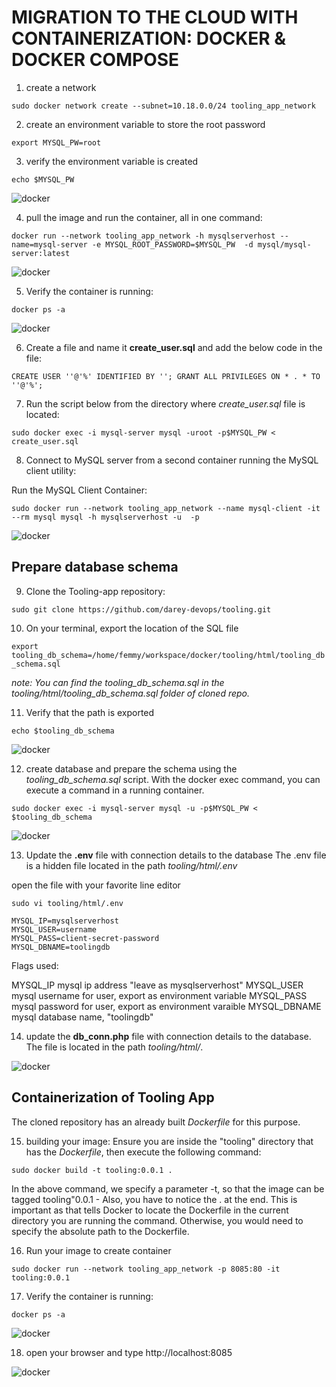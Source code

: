 # MIGRATION TO THE СLOUD WITH CONTAINERIZATION: DOCKER & DOCKER COMPOSE

1. create a network

```sudo docker network create --subnet=10.18.0.0/24 tooling_app_network```

2. create an environment variable to store the root password

```export MYSQL_PW=root```

3. verify the environment variable is created

```echo $MYSQL_PW```

![docker](./images/p20_cli_01.png)

4. pull the image and run the container, all in one command:

```
docker run --network tooling_app_network -h mysqlserverhost --name=mysql-server -e MYSQL_ROOT_PASSWORD=$MYSQL_PW  -d mysql/mysql-server:latest 
```

![docker](./images/p20_cli_02.png)

5. Verify the container is running:
   
```docker ps -a```

![docker](./images/p20_cli_03.png)

6. Create a file and name it **create_user.sql** and add the below code in the file:

```CREATE USER ''@'%' IDENTIFIED BY ''; GRANT ALL PRIVILEGES ON * . * TO ''@'%';```

7. Run the script below from the directory where *create_user.sql* file is located:

```sudo docker exec -i mysql-server mysql -uroot -p$MYSQL_PW < create_user.sql ```

8. Connect to MySQL server from a second container running the MySQL client utility:

Run the MySQL Client Container:

```sudo docker run --network tooling_app_network --name mysql-client -it --rm mysql mysql -h mysqlserverhost -u  -p ```

![docker](./images/p20_cli_04.png)

## Prepare database schema

9. Clone the Tooling-app repository:
   
```sudo git clone https://github.com/darey-devops/tooling.git```

10. On your terminal, export the location of the SQL file
    
``` export tooling_db_schema=/home/femmy/workspace/docker/tooling/html/tooling_db_schema.sql ```

*note: You can find the tooling_db_schema.sql in the tooling/html/tooling_db_schema.sql folder of cloned repo.*

11. Verify that the path is exported

``` echo $tooling_db_schema ```

![docker](./images/p20_cli_06.png)

12. create database and prepare the schema using the *tooling_db_schema.sql* script. With the docker exec command, you can execute a command in a running container.
 
``` sudo docker exec -i mysql-server mysql -u -p$MYSQL_PW < $tooling_db_schema ```


![docker](./images/p20_cli_05.png)

13. Update the **.env** file with connection details to the database
The .env file is a hidden file located in the path *tooling/html/.env* 

open the file with your favorite line editor

```sudo vi tooling/html/.env```

```
MYSQL_IP=mysqlserverhost
MYSQL_USER=username
MYSQL_PASS=client-secret-password
MYSQL_DBNAME=toolingdb
```

Flags used:

MYSQL_IP mysql ip address "leave as mysqlserverhost"
MYSQL_USER mysql username for user, export as environment variable
MYSQL_PASS mysql password for user, export as environment varaible
MYSQL_DBNAME mysql database name, "toolingdb"

14. update the **db_conn.php** file with connection details to the database. The file is located in the path *tooling/html/*.

![docker](./images/p20_web_03.png)


## Containerization of Tooling App

The cloned repository has an already built *Dockerfile* for this purpose.

15. building your image: Ensure you are inside the "tooling" directory that has the *Dockerfile*, then execute the following command:

```sudo docker build -t tooling:0.0.1 . ```

In the above command, we specify a parameter -t, so that the image can be tagged tooling"0.0.1 - Also, you have to notice the . at the end. This is important as that tells Docker to locate the Dockerfile in the current directory you are running the command. Otherwise, you would need to specify the absolute path to the Dockerfile.

16.  Run your image to create container
    
``` sudo docker run --network tooling_app_network -p 8085:80 -it tooling:0.0.1 ```

17. Verify the container is running:
   
```docker ps -a```

![docker](./images/p20_web_02.png)

18.  open your browser and type http://localhost:8085

![docker](./images/p20_web_01.png)






